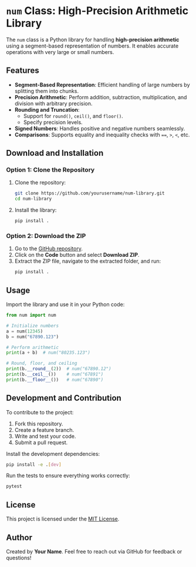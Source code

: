 
# `num` Class: High-Precision Arithmetic Library

The `num` class is a Python library for handling **high-precision arithmetic** using a segment-based representation of numbers. It enables accurate operations with very large or small numbers.

## Features

- **Segment-Based Representation**: Efficient handling of large numbers by splitting them into chunks.
- **Precision Arithmetic**: Perform addition, subtraction, multiplication, and division with arbitrary precision.
- **Rounding and Truncation**:
  - Support for `round()`, `ceil()`, and `floor()`.
  - Specify precision levels.
- **Signed Numbers**: Handles positive and negative numbers seamlessly.
- **Comparisons**: Supports equality and inequality checks with `==`, `>`, `<`, etc.

## Download and Installation

### Option 1: Clone the Repository

1. Clone the repository:
   ```bash
   git clone https://github.com/yourusername/num-library.git
   cd num-library
   ```

2. Install the library:
   ```bash
   pip install .
   ```

### Option 2: Download the ZIP

1. Go to the [GitHub repository](https://github.com/yourusername/num-library).
2. Click on the **Code** button and select **Download ZIP**.
3. Extract the ZIP file, navigate to the extracted folder, and run:
   ```bash
   pip install .
   ```

## Usage

Import the library and use it in your Python code:

```python
from num import num

# Initialize numbers
a = num(12345)
b = num("67890.123")

# Perform arithmetic
print(a + b)  # num("80235.123")

# Round, floor, and ceiling
print(b.__round__(2))  # num("67890.12")
print(b.__ceil__())    # num("67891")
print(b.__floor__())   # num("67890")
```

## Development and Contribution

To contribute to the project:

1. Fork this repository.
2. Create a feature branch.
3. Write and test your code.
4. Submit a pull request.

Install the development dependencies:

```bash
pip install -e .[dev]
```

Run the tests to ensure everything works correctly:

```bash
pytest
```

## License

This project is licensed under the [MIT License](LICENSE).

## Author

Created by **Your Name**. Feel free to reach out via GitHub for feedback or questions!
